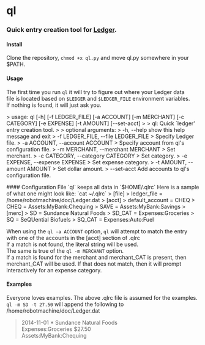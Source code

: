 # ql
### Quick entry creation tool for [Ledger](http://ledger-cli.org/ "Ledger").  

#### Install
Clone the repository, `chmod +x ql.py` and move ql.py somewhere in your $PATH.  
  
#### Usage
The first time you run `ql` it will try to figure out where your Ledger data  
file is located based on `$LEDGER` and `$LEDGER_FILE` environment variables.  
If nothing is found, it will just ask you.  
<p>  
> usage: ql [-h] [-f LEDGER_FILE] [-a ACCOUNT] [-m MERCHANT] [-c CATEGORY] [-e EXPENSE] [-t AMOUNT] [--set-acct]
>   
> ql: Quick `ledger' entry creation tool.  
>   
> optional arguments:  
>   -h, --help            show this help message and exit  
>   -f LEDGER_FILE, --file LEDGER_FILE  
>                         Specify Ledger file.  
>   -a ACCOUNT, --account ACCOUNT  
>                         Specify account from ql's configuration file.  
>   -m MERCHANT, --merchant MERCHANT  
>                         Set merchant.  
>   -c CATEGORY, --category CATEGORY  
>                         Set category.  
>   -e EXPENSE, --expense EXPENSE  
>                         Set expense category.  
>   -t AMOUNT, --amount AMOUNT  
>                         Set dollar amount.  
>   --set-acct            Add accounts to ql's configuration file.  
</p>  
#### Configuration File  
`ql` keeps all data in `$HOME/.qlrc`  
Here is a sample of what one might look like:  
`cat ~/.qlrc`  
> [file]  
> ledger_file = /home/robotmachine/doc/Ledger.dat  
> [acct]
> default_account = CHEQ 
> CHEQ = Assets:MyBank:Chequing  
> SAVE = Assets:MyBank:Savings  
> [merc]  
> SD = Sundance Natural Foods  
> SD_CAT = Expenses:Groceries  
> SQ = SeQUential Biofuels  
> SQ_CAT = Expenses:Auto:Fuel  
  
When using the `ql -a ACCOUNT` option, `ql` will attempt to match the entry  
with one of the accounts in the [acct] section of .qlrc  
If a match is not found, the literal string will be used.  
The same is true of the `ql -m MERCHANT` option.  
If a match is found for the merchant and merchant_CAT is present, then  
merchant_CAT will be used. If that does not match, then it will prompt  
interactively for an expense category.  

#### Examples
Everyone loves examples. The above .qlrc file is assumed for the examples.  
`ql -m SD -t 27.50` will append the following to /home/robotmachine/doc/Ledger.dat  
> 2014-11-01 * Sundance Natural Foods  
> 	Expenses:Groceries		$27.50  
> 	Assets:MyBank:Chequing  
